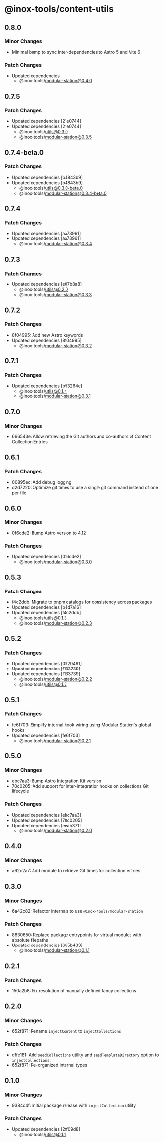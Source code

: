 # @inox-tools/content-utils

## 0.8.0

### Minor Changes

- Minimal bump to sync inter-dependencies to Astro 5 and Vite 6

### Patch Changes

- Updated dependencies
  - @inox-tools/modular-station@0.4.0

## 0.7.5

### Patch Changes

- Updated dependencies [21e0744]
- Updated dependencies [21e0744]
  - @inox-tools/utils@0.3.0
  - @inox-tools/modular-station@0.3.5

## 0.7.4-beta.0

### Patch Changes

- Updated dependencies [b4843b9]
- Updated dependencies [b4843b9]
  - @inox-tools/utils@0.3.0-beta.0
  - @inox-tools/modular-station@0.3.4-beta.0

## 0.7.4

### Patch Changes

- Updated dependencies [aa73961]
- Updated dependencies [aa73961]
  - @inox-tools/modular-station@0.3.4

## 0.7.3

### Patch Changes

- Updated dependencies [e07b8a8]
  - @inox-tools/utils@0.2.0
  - @inox-tools/modular-station@0.3.3

## 0.7.2

### Patch Changes

- 8f04995: Add new Astro keywords
- Updated dependencies [8f04995]
  - @inox-tools/modular-station@0.3.2

## 0.7.1

### Patch Changes

- Updated dependencies [b53264e]
  - @inox-tools/utils@0.1.4
  - @inox-tools/modular-station@0.3.1

## 0.7.0

### Minor Changes

- 666543e: Allow retrieving the Git authors and co-authors of Content Collection Entries

## 0.6.1

### Patch Changes

- 00895ec: Add debug logging
- d2d7220: Optimize git times to use a single git command instead of one per file

## 0.6.0

### Minor Changes

- 0f6cde2: Bump Astro version to 4.12

### Patch Changes

- Updated dependencies [0f6cde2]
  - @inox-tools/modular-station@0.3.0

## 0.5.3

### Patch Changes

- f4c2ddb: Migrate to pnpm catalogs for consistency across packages
- Updated dependencies [b4d7a16]
- Updated dependencies [f4c2ddb]
  - @inox-tools/utils@0.1.3
  - @inox-tools/modular-station@0.2.3

## 0.5.2

### Patch Changes

- Updated dependencies [0920491]
- Updated dependencies [f133739]
- Updated dependencies [f133739]
  - @inox-tools/modular-station@0.2.2
  - @inox-tools/utils@0.1.2

## 0.5.1

### Patch Changes

- fe6f703: Simplify internal hook wiring using Modular Station's global hooks
- Updated dependencies [fe6f703]
  - @inox-tools/modular-station@0.2.1

## 0.5.0

### Minor Changes

- ebc7aa3: Bump Astro Integration Kit version
- 70c0205: Add support for inter-integration hooks on collections Git lifecycle

### Patch Changes

- Updated dependencies [ebc7aa3]
- Updated dependencies [70c0205]
- Updated dependencies [eeab371]
  - @inox-tools/modular-station@0.2.0

## 0.4.0

### Minor Changes

- a62c2a7: Add module to retrieve Git times for collection entries

## 0.3.0

### Minor Changes

- 6a42c82: Refactor internals to use `@inox-tools/modular-station`

### Patch Changes

- 8830650: Replace package entrypoints for virtual modules with absolute filepaths
- Updated dependencies [665b483]
  - @inox-tools/modular-station@0.1.1

## 0.2.1

### Patch Changes

- 150a2b8: Fix resolution of manually defined fancy collections

## 0.2.0

### Minor Changes

- 652f871: Rename `injectContent` to `injectCollections`

### Patch Changes

- dffe181: Add `seedCollections` utility and `seedTemplateDirectory` option to `injectCollections`.
- 652f871: Re-organized internal types

## 0.1.0

### Minor Changes

- 9384c4f: Initial package release with `injectCollection` utility

### Patch Changes

- Updated dependencies [2ff09d8]
  - @inox-tools/utils@0.1.1
